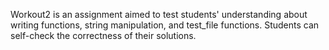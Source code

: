 Workout2 is an assignment aimed to test students' understanding about writing functions, string manipulation, and test_file functions. Students can self-check the correctness of their solutions.